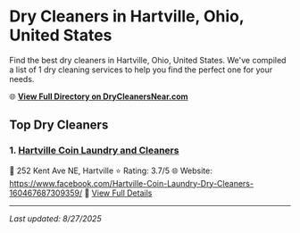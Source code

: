 # Dry Cleaners in Hartville, Ohio, United States

Find the best dry cleaners in Hartville, Ohio, United States. We've compiled a list of 1 dry cleaning services to help you find the perfect one for your needs.

🌐 **[View Full Directory on DryCleanersNear.com](https://drycleanersnear.com/city/US/Ohio/Hartville)**

## Top Dry Cleaners

### 1. [Hartville Coin Laundry and Cleaners](https://drycleanersnear.com/dryCleaner/6875b6679b5c02c2ea277f0d/hartville-coin-laundry-and-cleaners)
📍 252 Kent Ave NE, Hartville
⭐ Rating: 3.7/5
🌐 Website: https://www.facebook.com/Hartville-Coin-Laundry-Dry-Cleaners-160467687309359/
🔗 [View Full Details](https://drycleanersnear.com/dryCleaner/6875b6679b5c02c2ea277f0d/hartville-coin-laundry-and-cleaners)


---

*Last updated: 8/27/2025*
